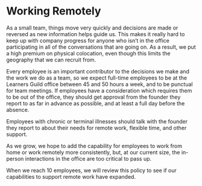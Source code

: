# Working Remotely

As a small team, things move very quickly and decisions are made or reversed as new information helps guide us. This makes it really hard to keep up with company progress for anyone who isn’t in the office participating in all of the conversations that are going on. As a result, we put a high premium on physical colocation, even though this limits the geography that we can recruit from.

Every employee is an important contributor to the decisions we make and the work we do as a team, so we expect full-time employees to be at the Learners Guild office between 45 and 50 hours a week, and to be punctual for team meetings. If employees have a consideration which requires them to be out of the office, they should get approval from the founder they report to as far in advance as possible, and at least a full day before the absence.

Employees with chronic or terminal illnesses should talk with the founder they report to about their needs for remote work, flexible time, and other support.

As we grow, we hope to add the capability for employees to work from home or work remotely more consistently, but, at our current size, the in-person interactions in the office are too critical to pass up.

When we reach 10 employees, we will review this policy to see if our capabilities to support remote work have expanded.
